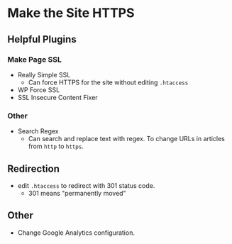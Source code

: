# Make the Site HTTPS

## Helpful Plugins

### Make Page SSL

* Really Simple SSL
    * Can force HTTPS for the site without editing `.htaccess`
* WP Force SSL
* SSL Insecure Content Fixer

### Other

* Search Regex
    * Can search and replace text with regex. To change URLs in articles from `http` to `https`.

## Redirection

* edit `.htaccess` to redirect with 301 status code.
    * 301 means "permanently moved"

## Other

* Change Google Analytics configuration.
